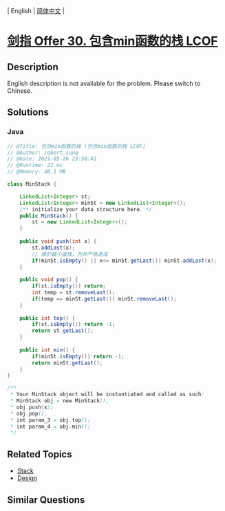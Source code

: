 
| English | [简体中文](README.md) |

# [剑指 Offer 30. 包含min函数的栈 LCOF](https://leetcode.cn//problems/bao-han-minhan-shu-de-zhan-lcof/)

## Description

English description is not available for the problem. Please switch to Chinese.

## Solutions


### Java

```Java
// @Title: 包含min函数的栈 (包含min函数的栈 LCOF)
// @Author: robert.sunq
// @Date: 2021-05-26 23:50:41
// @Runtime: 22 ms
// @Memory: 40.1 MB

class MinStack {

    LinkedList<Integer> st;
    LinkedList<Integer> minSt = new LinkedList<Integer>();
    /** initialize your data structure here. */
    public MinStack() {
        st = new LinkedList<Integer>();
    }
    
    public void push(int x) {
        st.addLast(x);
        // 维护最小值栈，为非严格递减
        if(minSt.isEmpty() || x<= minSt.getLast()) minSt.addLast(x);
    }
    
    public void pop() {
        if(st.isEmpty()) return;
        int temp = st.removeLast();
        if(temp == minSt.getLast()) minSt.removeLast();
    }
    
    public int top() {
        if(st.isEmpty()) return -1;
        return st.getLast();
    }
    
    public int min() {
        if(minSt.isEmpty()) return -1;
        return minSt.getLast();
    }
}

/**
 * Your MinStack object will be instantiated and called as such:
 * MinStack obj = new MinStack();
 * obj.push(x);
 * obj.pop();
 * int param_3 = obj.top();
 * int param_4 = obj.min();
 */
```



## Related Topics

- [Stack](https://leetcode.cn//tag/stack)
- [Design](https://leetcode.cn//tag/design)

## Similar Questions


